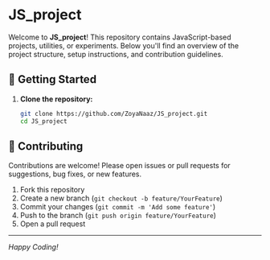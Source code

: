 # JS_project

Welcome to **JS_project**! This repository contains JavaScript-based projects, utilities, or experiments. Below you'll find an overview of the project structure, setup instructions, and contribution guidelines.


## 🚀 Getting Started


1. **Clone the repository:**
   ```sh
   git clone https://github.com/ZoyaNaaz/JS_project.git
   cd JS_project

## 🤝 Contributing

Contributions are welcome! Please open issues or pull requests for suggestions, bug fixes, or new features.

1. Fork this repository
2. Create a new branch (`git checkout -b feature/YourFeature`)
3. Commit your changes (`git commit -m 'Add some feature'`)
4. Push to the branch (`git push origin feature/YourFeature`)
5. Open a pull request


---

*Happy Coding!*
